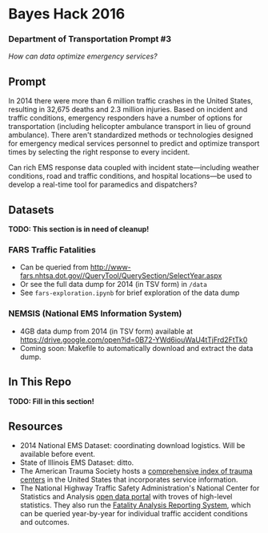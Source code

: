 # Bayes Hack 2016

### Department of Transportation Prompt #3
_How can data optimize emergency services?_

## Prompt

In 2014 there were more than 6 million traffic crashes in the United States, resulting in 32,675 deaths and 2.3 million injuries. Based on incident and traffic conditions, emergency responders have a number of options for transportation (including helicopter ambulance transport in lieu of ground ambulance). There aren't standardized methods or technologies designed for emergency medical services personnel to predict and optimize transport times by selecting the right response to every incident.

Can rich EMS response data coupled with incident state—including weather conditions, road and traffic conditions, and hospital locations—be used to develop a real-time tool for paramedics and dispatchers?

## Datasets

**TODO: This section is in need of cleanup!**

### FARS Traffic Fatalities

- Can be queried from http://www-fars.nhtsa.dot.gov//QueryTool/QuerySection/SelectYear.aspx
- Or see the full data dump for 2014 (in TSV form) in `/data`
- See `fars-exploration.ipynb` for brief exploration of the data dump

### NEMSIS (National EMS Information System)

- 4GB data dump from 2014 (in TSV form) available at https://drive.google.com/open?id=0B72-YWd6iouWaU4tTjFrd2FtTk0
- Coming soon: Makefile to automatically download and extract the data dump.

## In This Repo

**TODO: Fill in this section!**

## Resources

- 2014 National EMS Dataset: coordinating download logistics. Will be available before event.
- State of Illinois EMS Dataset: ditto.
- The American Trauma Society hosts a [comprehensive index of trauma centers](http://www.amtrauma.org/?page=FindTraumaCenter) in the United States that incorporates service information.
- The National Highway Traffic Safety Administration's National Center for Statistics and Analysis [open data portal](http://www.nhtsa.gov/NCSA) with troves of high-level statistics. They also run the [Fatality Analysis Reporting System](http://www-fars.nhtsa.dot.gov//QueryTool/QuerySection/SelectYear.aspx), which can be queried year-by-year for individual traffic accident conditions and outcomes.
